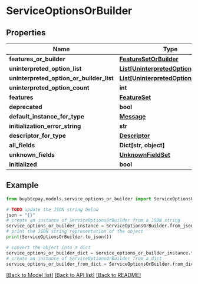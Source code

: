 # ServiceOptionsOrBuilder


## Properties

Name | Type | Description | Notes
------------ | ------------- | ------------- | -------------
**features_or_builder** | [**FeatureSetOrBuilder**](FeatureSetOrBuilder.md) |  | [optional] 
**uninterpreted_option_list** | [**List[UninterpretedOption]**](UninterpretedOption.md) |  | [optional] 
**uninterpreted_option_or_builder_list** | [**List[UninterpretedOptionOrBuilder]**](UninterpretedOptionOrBuilder.md) |  | [optional] 
**uninterpreted_option_count** | **int** |  | [optional] 
**features** | [**FeatureSet**](FeatureSet.md) |  | [optional] 
**deprecated** | **bool** |  | [optional] 
**default_instance_for_type** | [**Message**](Message.md) |  | [optional] 
**initialization_error_string** | **str** |  | [optional] 
**descriptor_for_type** | [**Descriptor**](Descriptor.md) |  | [optional] 
**all_fields** | **Dict[str, object]** |  | [optional] 
**unknown_fields** | [**UnknownFieldSet**](UnknownFieldSet.md) |  | [optional] 
**initialized** | **bool** |  | [optional] 

## Example

```python
from buybtcpay.models.service_options_or_builder import ServiceOptionsOrBuilder

# TODO update the JSON string below
json = "{}"
# create an instance of ServiceOptionsOrBuilder from a JSON string
service_options_or_builder_instance = ServiceOptionsOrBuilder.from_json(json)
# print the JSON string representation of the object
print(ServiceOptionsOrBuilder.to_json())

# convert the object into a dict
service_options_or_builder_dict = service_options_or_builder_instance.to_dict()
# create an instance of ServiceOptionsOrBuilder from a dict
service_options_or_builder_from_dict = ServiceOptionsOrBuilder.from_dict(service_options_or_builder_dict)
```
[[Back to Model list]](../README.md#documentation-for-models) [[Back to API list]](../README.md#documentation-for-api-endpoints) [[Back to README]](../README.md)


